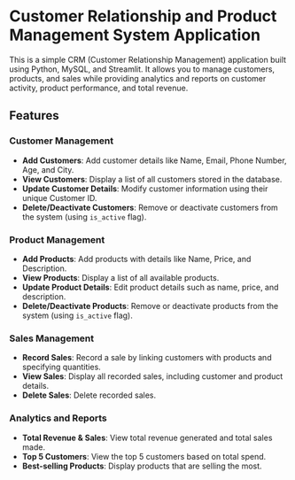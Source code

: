 # Customer Relationship and Product Management System Application

This is a simple CRM (Customer Relationship Management) application built using Python, MySQL, and Streamlit. It allows you to manage customers, products, and sales while providing analytics and reports on customer activity, product performance, and total revenue.

## Features

### Customer Management
- **Add Customers**: Add customer details like Name, Email, Phone Number, Age, and City.
- **View Customers**: Display a list of all customers stored in the database.
- **Update Customer Details**: Modify customer information using their unique Customer ID.
- **Delete/Deactivate Customers**: Remove or deactivate customers from the system (using `is_active` flag).

### Product Management
- **Add Products**: Add products with details like Name, Price, and Description.
- **View Products**: Display a list of all available products.
- **Update Product Details**: Edit product details such as name, price, and description.
- **Delete/Deactivate Products**: Remove or deactivate products from the system (using `is_active` flag).

### Sales Management
- **Record Sales**: Record a sale by linking customers with products and specifying quantities.
- **View Sales**: Display all recorded sales, including customer and product details.
- **Delete Sales**: Delete recorded sales.

### Analytics and Reports
- **Total Revenue & Sales**: View total revenue generated and total sales made.
- **Top 5 Customers**: View the top 5 customers based on total spend.
- **Best-selling Products**: Display products that are selling the most.
